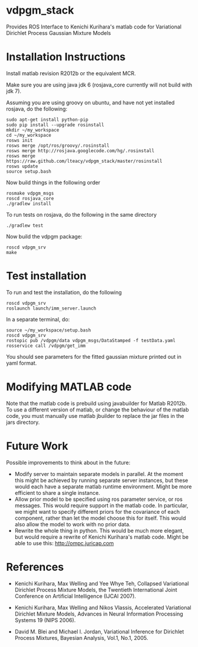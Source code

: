 vdpgm_stack
===========

Provides ROS Interface to Kenichi Kurihara's matlab code for Variational Dirichlet Process Gaussian Mixture Models

Installation Instructions
=========================
Install matlab revision R2012b or the equivalent MCR.

Make sure you are using java jdk 6 (rosjava_core currently will not build with jdk 7).

Assuming you are using groovy on ubuntu, and have not yet installed rosjava, do the following:

    sudo apt-get install python-pip
    sudo pip install --upgrade rosinstall
    mkdir ~/my_workspace
    cd ~/my_workspace
    rosws init
    rosws merge /opt/ros/groovy/.rosinstall
    rosws merge http://rosjava.googlecode.com/hg/.rosinstall
    rosws merge https://raw.github.com/lteacy/vdpgm_stack/master/rosinstall
    rosws update
    source setup.bash

Now build things in the following order

    rosmake vdpgm_msgs
    roscd rosjava_core
    ./gradlew install

To run tests on rosjava, do the following in the same directory

    ./gradlew test

Now build the vdpgm package:

    roscd vdpgm_srv
    make

Test installation
=================
To run and test the installation, do the following

    roscd vdpgm_srv
    roslaunch launch/imm_server.launch
    
In a separate terminal, do:

    source ~/my_workspace/setup.bash
    roscd vdpgm_srv
    rostopic pub /vdpgm/data vdpgm_msgs/DataStamped -f testData.yaml
    rosservice call /vdpgm/get_imm

You should see parameters for the fitted gaussian mixture printed out in yaml format.

Modifying MATLAB code
=====================
Note that the matlab code is prebuild using javabuilder for Matlab R2012b.
To use a different version of matlab, or change the behaviour of the matlab code, you must manually use matlab jbuilder
to replace the jar files in the jars directory.

Future Work
===========
Possible improvements to think about in the future:
* Modify server to maintain separate models in parallel. At the moment this might be achieved by running separate
  server instances, but these would each have a separate matlab runtime environment. Might be more efficient to share
  a single instance.
* Allow prior model to be specified using ros parameter service, or ros messages. This would require support in the
  matlab code. In particular, we might want to specify different priors for the covariance of each component, rather
  than let the model choose this for itself. This would also allow the model to work with no prior data.
* Rewrite the whole thing in python. This would be much more elegant, but would require a rewrite of Kenichi Kurihara's
  matlab code. Might be able to use this: http://ompc.juricap.com

References
==========

* Kenichi Kurihara, Max Welling and Yee Whye Teh,
  Collapsed Variational Dirichlet Process Mixture Models,
  the Twentieth International Joint Conference on Artificial Intelligence (IJCAI 2007). 

* Kenichi Kurihara, Max Welling and Nikos Vlassis,
  Accelerated Variational Dirichlet Mixture Models,
  Advances in Neural Information Processing Systems 19 (NIPS 2006). 

* David M. Blei and Michael I. Jordan, Variational Inference for Dirichlet Process Mixtures,
  Bayesian Analysis, Vol.1, No.1, 2005.
